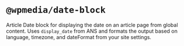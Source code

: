 # `@wpmedia/date-block`

Article Date block for displaying the date on an article page from global content. Uses `display_date` from ANS and formats the output based on language, timezone, and dateFormat from your site settings.
